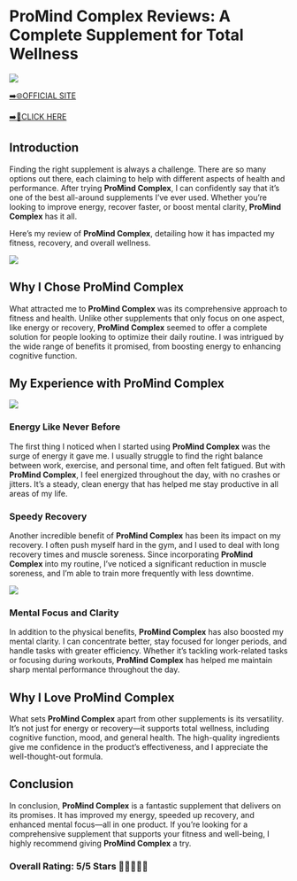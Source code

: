 # **ProMind Complex Reviews**: A Complete Supplement for Total Wellness

[![](https://static.vecteezy.com/system/resources/thumbnails/019/896/014/small/buy-now-gradient-button-with-cart-symbol-buy-now-illustration-png.png)](https://edetoop.top/lander/sugarpreland-1/promind.html) 

[➡️🌐OFFICIAL SITE](https://edetoop.top/lander/sugarpreland-1/promind.html) 

[➡️🔗CLICK HERE](https://edetoop.top/lander/sugarpreland-1/promind.html) 


## Introduction

Finding the right supplement is always a challenge. There are so many options out there, each claiming to help with different aspects of health and performance. After trying **ProMind Complex**, I can confidently say that it’s one of the best all-around supplements I’ve ever used. Whether you’re looking to improve energy, recover faster, or boost mental clarity, **ProMind Complex** has it all.

Here’s my review of **ProMind Complex**, detailing how it has impacted my fitness, recovery, and overall wellness.

[![](https://wallpapers.com/images/hd/red-order-now-button-udg4jcj4arvn8b0n-2.png)](https://edetoop.top/lander/sugarpreland-1/promind.html)  

## Why I Chose **ProMind Complex**

What attracted me to **ProMind Complex** was its comprehensive approach to fitness and health. Unlike other supplements that only focus on one aspect, like energy or recovery, **ProMind Complex** seemed to offer a complete solution for people looking to optimize their daily routine. I was intrigued by the wide range of benefits it promised, from boosting energy to enhancing cognitive function.

## My Experience with **ProMind Complex**

[![](https://static.vecteezy.com/system/resources/thumbnails/019/896/014/small/buy-now-gradient-button-with-cart-symbol-buy-now-illustration-png.png)](https://edetoop.top/lander/sugarpreland-1/promind.html)

### Energy Like Never Before

The first thing I noticed when I started using **ProMind Complex** was the surge of energy it gave me. I usually struggle to find the right balance between work, exercise, and personal time, and often felt fatigued. But with **ProMind Complex**, I feel energized throughout the day, with no crashes or jitters. It’s a steady, clean energy that has helped me stay productive in all areas of my life.

### Speedy Recovery

Another incredible benefit of **ProMind Complex** has been its impact on my recovery. I often push myself hard in the gym, and I used to deal with long recovery times and muscle soreness. Since incorporating **ProMind Complex** into my routine, I’ve noticed a significant reduction in muscle soreness, and I’m able to train more frequently with less downtime.

[![](https://wallpapers.com/images/hd/red-order-now-button-udg4jcj4arvn8b0n-2.png)](https://edetoop.top/lander/sugarpreland-1/promind.html)  

### Mental Focus and Clarity

In addition to the physical benefits, **ProMind Complex** has also boosted my mental clarity. I can concentrate better, stay focused for longer periods, and handle tasks with greater efficiency. Whether it’s tackling work-related tasks or focusing during workouts, **ProMind Complex** has helped me maintain sharp mental performance throughout the day.

## Why I Love **ProMind Complex**

What sets **ProMind Complex** apart from other supplements is its versatility. It’s not just for energy or recovery—it supports total wellness, including cognitive function, mood, and general health. The high-quality ingredients give me confidence in the product’s effectiveness, and I appreciate the well-thought-out formula.

## Conclusion

In conclusion, **ProMind Complex** is a fantastic supplement that delivers on its promises. It has improved my energy, speeded up recovery, and enhanced mental focus—all in one product. If you’re looking for a comprehensive supplement that supports your fitness and well-being, I highly recommend giving **ProMind Complex** a try.

### Overall Rating: 5/5 Stars 🌟🌟🌟🌟🌟
